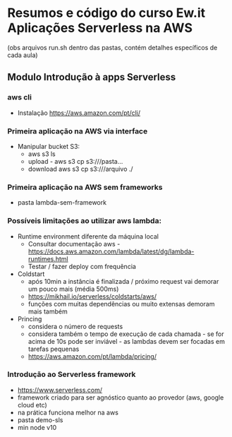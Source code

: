 # Resumos e código do curso Ew.it Aplicações Serverless na AWS

(obs arquivos run.sh dentro das pastas, contém detalhes específicos de cada aula)

## Modulo Introdução à apps Serverless

### aws cli
* Instalação https://aws.amazon.com/pt/cli/

### Primeira aplicação na AWS via interface
* Manipular bucket S3:
    * aws s3 ls
    * upload - aws s3 cp <arquivo local> s3://<bucket>/pasta...
    * download aws s3 cp s3://<bucket>/arquivo ./

### Primeira aplicação na AWS sem frameworks
* pasta lambda-sem-framework

### Possíveis limitações ao utilizar aws lambda:
* Runtime environment diferente da máquina local
    * Consultar documentação aws - https://docs.aws.amazon.com/lambda/latest/dg/lambda-runtimes.html
    * Testar / fazer deploy com frequência
* Coldstart
    * após 10min a instância é finalizada / próximo request vai demorar um pouco mais (média 500ms)
    * https://mikhail.io/serverless/coldstarts/aws/ 
    * funções com muitas dependências ou muito extensas demoram mais também
* Princing
    * considera o número de requests
    * considera também o tempo de execução de cada chamada - se for acima de 10s pode ser inviável - as lambdas devem ser focadas em tarefas pequenas
    * https://aws.amazon.com/pt/lambda/pricing/

### Introdução ao Serverless framework
* https://www.serverless.com/
* framework criado para ser agnóstico quanto ao provedor (aws, google cloud etc)
* na prática funciona melhor na aws
* pasta demo-sls
* min node v10
